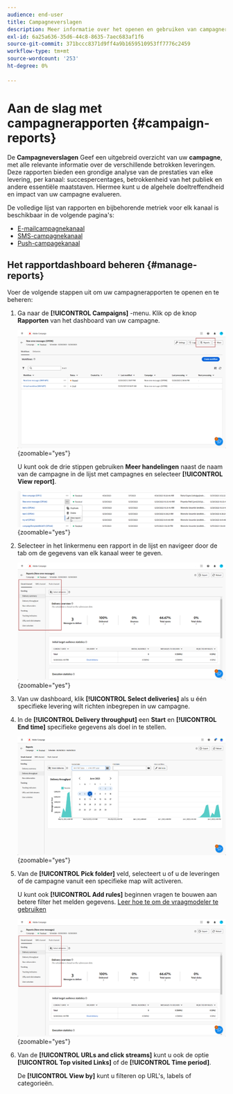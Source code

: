 ```yaml
---
audience: end-user
title: Campagneverslagen
description: Meer informatie over het openen en gebruiken van campagnerapporten
exl-id: 6a25a636-35d6-44c8-8635-7aec683af1f6
source-git-commit: 371bccc8371d9ff4a9b1659510953ff7776c2459
workflow-type: tm+mt
source-wordcount: '253'
ht-degree: 0%

---
```


# Aan de slag met campagnerapporten {#campaign-reports}

<!-- CAN BE REMOVED___
>[!CONTEXTUALHELP]
>id="acw_campaign_reporting_sending"
>title="Reporting Sending"
>abstract="The Sending tab within your report provides in-depth insights into your visitors' interactions with your deliveries and any potential errors they may have encountered."

>[!CONTEXTUALHELP]
>id="acw_campaign_reporting_tracking"
>title="Reporting tracking"
>abstract="The Tracking tab within your report offers valuable data, including recipient behavior per link, breakdown of opens and clicks, as well as detailed information about the most frequently clicked URLs during a delivery."
-->

De **Campagneverslagen** Geef een uitgebreid overzicht van uw **campagne**, met alle relevante informatie over de verschillende betrokken leveringen. Deze rapporten bieden een grondige analyse van de prestaties van elke levering, per kanaal: succespercentages, betrokkenheid van het publiek en andere essentiële maatstaven. Hiermee kunt u de algehele doeltreffendheid en impact van uw campagne evalueren.

De volledige lijst van rapporten en bijbehorende metriek voor elk kanaal is beschikbaar in de volgende pagina&#39;s:

* [E-mailcampagnekanaal](campaign-reports-email.md)
* [SMS-campagnekanaal](campaign-reports-sms.md)
* [Push-campagekanaal](campaign-reports-push.md)

## Het rapportdashboard beheren {#manage-reports}

Voer de volgende stappen uit om uw campagnerapporten te openen en te beheren:

1. Ga naar de **[!UICONTROL Campaigns]** -menu. Klik op de knop **Rapporten** van het dashboard van uw campagne.

   ![](assets/manage_campaign_report_2.png){zoomable=&quot;yes&quot;}

   U kunt ook de drie stippen gebruiken **Meer handelingen** naast de naam van de campagne in de lijst met campagnes en selecteer **[!UICONTROL View report]**.

   ![](assets/manage_campaign_report_1.png){zoomable=&quot;yes&quot;}

1. Selecteer in het linkermenu een rapport in de lijst en navigeer door de tab om de gegevens van elk kanaal weer te geven.

   ![](assets/manage_campaign_report_4.png){zoomable=&quot;yes&quot;}

1. Van uw dashboard, klik **[!UICONTROL Select deliveries]** als u één specifieke levering wilt richten inbegrepen in uw campagne.

1. In de **[!UICONTROL Delivery throughput]** een **Start** en **[!UICONTROL End time]** specifieke gegevens als doel in te stellen.

   ![](assets/manage_campaign_report_3.png){zoomable=&quot;yes&quot;}

1. Van de **[!UICONTROL Pick folder]** veld, selecteert u of u de leveringen of de campagne vanuit een specifieke map wilt activeren.

   U kunt ook **[!UICONTROL Add rules]** beginnen vragen te bouwen aan betere filter het melden gegevens. [Leer hoe te om de vraagmodeler te gebruiken](../query/query-modeler-overview.md)

   ![](assets/manage_campaign_report_4.png){zoomable=&quot;yes&quot;}

1. Van de **[!UICONTROL URLs and click streams]** kunt u ook de optie **[!UICONTROL Top visited Links]** of de **[!UICONTROL Time period]**.

   De **[!UICONTROL View by]** kunt u filteren op URL&#39;s, labels of categorieën.
